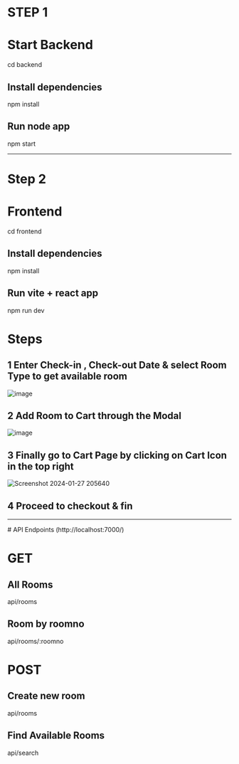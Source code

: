 # STEP 1
# Start Backend
cd backend

## Install dependencies
npm install

## Run node app
npm start

<hr/>

# Step 2
# Frontend

cd frontend
## Install dependencies
npm install
## Run vite + react app
npm run dev

# Steps
## 1 Enter Check-in , Check-out Date & select Room Type to get available room
![image](https://github.com/Chris-Grg/hotel-room-booking-app-aqore/assets/121335744/8c3b5363-5e61-4851-9676-b8b25442b381)

## 2 Add Room to Cart through the Modal
![image](https://github.com/Chris-Grg/hotel-room-booking-app-aqore/assets/121335744/01bf31f5-d1b2-44c2-8117-6f6692f94663)

## 3 Finally go to Cart Page by clicking on Cart Icon in the top right
![Screenshot 2024-01-27 205640](https://github.com/Chris-Grg/hotel-room-booking-app-aqore/assets/121335744/c1f95cb5-94ae-4d48-bbf8-d2c8a2c8ffeb)

## 4 Proceed to checkout & fin

<hr/>
# API Endpoints (http://localhost:7000/)

# GET
## All Rooms
api/rooms
## Room by roomno
api/rooms/:roomno

# POST
## Create new room
api/rooms

## Find Available Rooms
api/search



